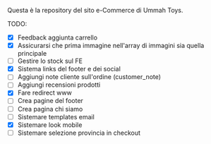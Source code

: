 Questa è la repository del sito e-Commerce di Ummah Toys.

TODO:
- [x] Feedback aggiunta carrello
- [x] Assicurarsi che prima immagine nell'array di immagini sia quella principale
- [ ] Gestire lo stock sul FE
- [x] Sistema links del footer e dei social
- [ ] Aggiungi note cliente sull'ordine (customer_note)
- [ ] Aggiungi recensioni prodotti
- [x] Fare redirect www
- [ ] Crea pagine del footer
- [ ] Crea pagina chi siamo
- [ ] Sistemare templates email
- [x] Sistemare look mobile
- [ ] Sistemare selezione provincia in checkout